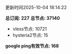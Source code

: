 更新时间2025-10-04 18:14:22

**总订阅: 227**
**总节点: 37140**
- vless节点: 10721
- hysteria2节点: 15

**google ping有效节点: 168**
